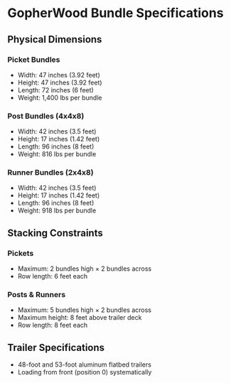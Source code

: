 # GopherWood Bundle Specifications

## Physical Dimensions

### Picket Bundles
- Width: 47 inches (3.92 feet)
- Height: 47 inches (3.92 feet)
- Length: 72 inches (6 feet)
- Weight: 1,400 lbs per bundle

### Post Bundles (4x4x8)
- Width: 42 inches (3.5 feet)
- Height: 17 inches (1.42 feet)
- Length: 96 inches (8 feet)
- Weight: 816 lbs per bundle

### Runner Bundles (2x4x8)
- Width: 42 inches (3.5 feet)
- Height: 17 inches (1.42 feet)
- Length: 96 inches (8 feet)
- Weight: 918 lbs per bundle

## Stacking Constraints

### Pickets
- Maximum: 2 bundles high × 2 bundles across
- Row length: 6 feet each

### Posts & Runners
- Maximum: 5 bundles high × 2 bundles across
- Maximum height: 8 feet above trailer deck
- Row length: 8 feet each

## Trailer Specifications
- 48-foot and 53-foot aluminum flatbed trailers
- Loading from front (position 0) systematically
